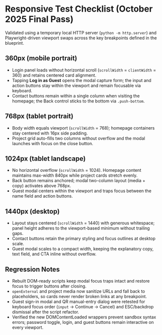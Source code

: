 # Responsive Test Checklist (October 2025 Final Pass)

Validated using a temporary local HTTP server (`python -m http.server`) and Playwright-driven viewport swaps across the key breakpoints defined in the blueprint.

## 360px (mobile portrait)
- Login panel loads without horizontal scroll (`scrollWidth` = `clientWidth` = 360) and retains centered card alignment.
- Tapping **Log in as Guest** opens the modal capture form; the input and action buttons stay within the viewport and remain focusable via keyboard.
- Contact buttons remain within a single column when visiting the homepage; the Back control sticks to the bottom via `.push-bottom`.

## 768px (tablet portrait)
- Body width equals viewport (`scrollWidth` = 768); homepage containers stay centered with 16px side padding.
- Project grid auto-fills two columns without overflow and the modal launches with focus on the close button.

## 1024px (tablet landscape)
- No horizontal overflow (`scrollWidth` = 1024). Homepage content maintains max-width 840px while project cards stretch evenly.
- Back button remains anchored; modal two-column layout (media + copy) activates above 768px.
- Guest modal centers within the viewport and traps focus between the name field and action buttons.

## 1440px (desktop)
- Layout stays centered (`scrollWidth` = 1440) with generous whitespace; panel height adheres to the viewport-based minimum without trailing gaps.
- Contact buttons retain the primary styling and focus outlines at desktop scale.
- Guest modal scales to a compact width, keeping the explanatory copy, text field, and CTA inline without overflow.

## Regression Notes
- Rebuilt DOM-ready scripts keep modal focus traps intact and restore focus to trigger buttons after closing.
- `openExternal` and project media now sanitize URLs and fall back to placeholders, so cards never render broken links at any breakpoint.
- Guest sign-in modal and QR manual-entry dialog were retested for keyboard focus order (`input` → Continue → Cancel) and ESC/backdrop dismissal after the script refactor.
- Verified the new DOMContentLoaded wrappers prevent sandbox syntax errors; password toggle, login, and guest buttons remain interactive on every viewport.
